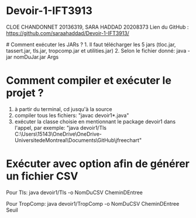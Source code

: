 # Devoir-1-IFT3913
CLOE CHANDONNET  20136319,
SARA HADDAD 20208373
Lien du GitHub : https://github.com/saraahaddad/Devoir-1-IFT3913/

<div>
# Comment exécuter les JARs ?
1. Il faut télécharger les 5 jars (tloc.jar, tassert.jar, tls.jar, tropcomp.jar et utilities.jar)
2. Selon le fichier donné:
          java -jar nomDuJar.jar Args

# Comment compiler et exécuter le projet ?
1. à partir du terminal, cd jusqu'à la source
2. compiler tous les fichiers:
       "javac devoir1\*.java"
3. exécuter la classe choisie en mentionnant le package devoir1 dans l'appel, par exemple:
       "java devoir1/Tls C:\Users\15143\OneDrive\OneDrive-UniversitedeMontreal\Documents\GitHub\jfreechart"

# Exécuter avec option afin de générer un fichier CSV
Pour Tls:
java devoir1/Tls -o NomDuCSV CheminDEntree

Pour TropComp:
java devoir1/TropComp -o NomDuCSV CheminDEntree Seuil
</div>
